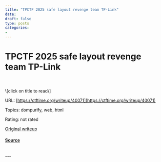 ```yaml
---
title: "TPCTF 2025 safe layout revenge team TP-Link"
date: 
draft: false
type: posts
categories: 
- 
---
```

# TPCTF 2025 safe layout revenge team TP-Link

<br/>

<br/>
\[click on title to read\]

URL: [https://ctftime.org/writeup/40071](https://ctftime.org/writeup/40071)

Topics: dompurify, web, html 

Rating: not rated

[Original writeup](https://ouuan.moe/post/2025/03/tpctf-2025#safe-layout-revenge-29-solves)

#### [Source](https://ctftime.org/writeup/40071)

<br/>
---
